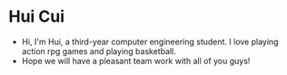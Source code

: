 # Hui Cui
- Hi, I'm Hui, a third-year computer engineering student. I love playing action rpg games and playing basketball.
- Hope we will have a pleasant team work with all of you guys!
